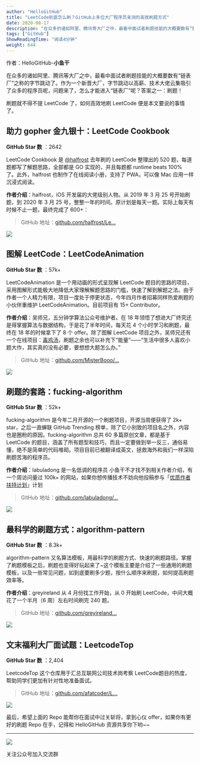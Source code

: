 ```yaml
---
author: "HelloGitHub"
title: "LeetCode到底怎么刷？GitHub上多位大厂程序员亲测的高效刷题方式"
date: 2020-08-17
description: "在众多的诸如阿里、腾讯等大厂之中，最看中面试者刷题技能的大概要数有“链表厂”之称的字节跳动了。作为一个新晋大厂，字节跳动以高薪、技术大佬云集吸引了众多的程序员呢，问题来了，怎么才能进入“链表厂”呢？答案之一：刷题！刷题就不得不提LeetCode了，如何高效地刷LeetC…"
tags: ["GitHub"]
ShowReadingTime: "阅读4分钟"
weight: 644
---
```

作者：HelloGitHub-**小鱼干**

在众多的诸如阿里、腾讯等大厂之中，最看中面试者刷题技能的大概要数有“链表厂”之称的字节跳动了。作为一个新晋大厂，字节跳动以高薪、技术大佬云集吸引了众多的程序员呢，问题来了，怎么才能进入“链表厂”呢？答案之一：刷题！

刷题就不得不提 LeetCode 了，如何高效地刷 LeetCode 便是本文要说的事情了。

助力 gopher 金九银十：LeetCode Cookbook
--------------------------------

**GitHub Star 数** ：2642

LeetCode Cookbook 是 [@halfrost](https://link.juejin.cn?target=https%3A%2F%2Fgithub.com%2Fhalfrost "https://github.com/halfrost") 去年刷的 LeetCode 整理出的 520 题，每道题都写了解题思路，全部都是 GO 实现的，并且每题都 runtime beats 100% 了。此外，halfrost 也制作了在线阅读小册，支持了 PWA，可以像 Mac 应用一样沉浸式阅读。

**作者介绍**：halfrost，iOS 开发届的大佬级别人物。从 2019 年 3 月 25 号开始刷题，到 2020 年 3 月 25 号，整整一年的时间。原计划是每天一题。实际上每天有时候不止一题，最终完成了 600+： ​​​​

> GitHub 地址：[github.com/halfrost/Le…](https://link.juejin.cn?target=https%3A%2F%2Fgithub.com%2Fhalfrost%2FLeetCode-Go "https://github.com/halfrost/LeetCode-Go")

![](https://p3-juejin.byteimg.com/tos-cn-i-k3u1fbpfcp/1a3bcd3b05a9410192f85862cf8b4b6c~tplv-k3u1fbpfcp-zoom-in-crop-mark:1512:0:0:0.awebp)

图解 LeetCode：LeetCodeAnimation
-----------------------------

**GitHub Star 数** ：57k+

LeetCodeAnimation 是一个用动画的形式呈现解 LeetCode 题目的思路的项目，采用图解形式能极大地降低大家理解解题思路的门槛，快速了解到解题之法。由于作者一个人精力有限，项目一度处于停更状态，今年四月作者招募同样热爱刷题的小伙伴重维护 LeetCodeAnimation。目前项目有 15+ Contributor。

**作者介绍**：吴师兄，五分钟学算法公众号维护者。在 18 年领悟了想进大厂终究还是得掌握算法与数据结构，于是花了半年时间，每天花 4 个小时学习和刷题，最终在 18 年的时候拿下了 8 个 offer。除了图解 LeetCode 项目之外，吴师兄还有一个在线项目：[毒鸡汤](https://link.juejin.cn?target=https%3A%2F%2Fwww.cxyxiaowu.com%2Fsoup.html "https://www.cxyxiaowu.com/soup.html")，刷题之余也可以补充下“能量”——“生活中很多人喜欢小题大作，其实真的没有必要，要想想大题怎么办。”

> GitHub 地址：[github.com/MisterBooo/…](https://link.juejin.cn?target=https%3A%2F%2Fgithub.com%2FMisterBooo%2FLeetCodeAnimation "https://github.com/MisterBooo/LeetCodeAnimation")

![](https://p6-juejin.byteimg.com/tos-cn-i-k3u1fbpfcp/c2a05c1c21c847d9ad94a207177dc022~tplv-k3u1fbpfcp-zoom-in-crop-mark:1512:0:0:0.awebp)

刷题的套路：fucking-algorithm
-----------------------

**GitHub Star 数** ：52k+

fucking-algorithm 是今年二月开源的一个刷题项目，开源当周便获得了 2k+ star，之后一直蝉联 GitHub Trending 榜单，除了它小别致的项目名之外，内容也是圈粉的原因。fucking-algorithm 总共 60 多篇原创文章，都是基于 LeetCode 的题目，涵盖了所有题型和技巧，而且一定要做到举一反三，通俗易懂，绝不是简单的代码堆砌。项目目前已被翻译成英文，拯救海外和我们一样深陷刷题苦海的程序员。

**作者介绍**：labuladong 是一名低调的程序员 小鱼干不才找不到相关作者介绍，有一个周访问量过 100k+ 的网站，如果你想传播技术不妨向他投稿参与「[优质作者扶持计划](https://link.juejin.cn?target=https%3A%2F%2Flabuladong.gitbook.io%2Falgo%2Fdi-wu-zhang-ji-shu-wen-zhang-xi-lie%2Fgitbook "https://labuladong.gitbook.io/algo/di-wu-zhang-ji-shu-wen-zhang-xi-lie/gitbook")」计划

> GitHub 地址：[github.com/labuladong/…](https://link.juejin.cn?target=https%3A%2F%2Fgithub.com%2Flabuladong%2Ffucking-algorithm "https://github.com/labuladong/fucking-algorithm")

![](https://p9-juejin.byteimg.com/tos-cn-i-k3u1fbpfcp/814667f15bd34ccea9c3c09e2608f7df~tplv-k3u1fbpfcp-zoom-in-crop-mark:1512:0:0:0.awebp)

最科学的刷题方式：algorithm-pattern
--------------------------

**GitHub Star 数** ：8.3k+

algorithm-pattern 又名算法模板，用最科学的刷题方式、快速的刷题路径。掌握了刷题模板之后，刷题也变得好玩起来了~这个模板主要是介绍了一些通用的刷题模板，以及一些常见问题，如到底要刷多少题，按什么顺序来刷题，如何提高刷题效率等。

**作者介绍**：greyireland 从 4 月份找工作开始，从 0 开始刷 LeetCode，中间大概花了一个半月（6 周）左右时间刷完 240 题。

> GitHub 地址：[github.com/greyireland…](https://link.juejin.cn?target=https%3A%2F%2Fgithub.com%2Fgreyireland%2Falgorithm-pattern "https://github.com/greyireland/algorithm-pattern")

![](https://p3-juejin.byteimg.com/tos-cn-i-k3u1fbpfcp/b988654ccf4a43a5a3a1e3ea065f7c32~tplv-k3u1fbpfcp-zoom-in-crop-mark:1512:0:0:0.awebp)

文末福利大厂面试题：LeetcodeTop
---------------------

**GitHub Star 数** ：2,404

LeetcodeTop 这个仓库用于汇总互联网公司技术岗考察 LeetCode题目的热度，帮助同学们更加有针对性地准备面试。

> GitHub 地址：[github.com/afatcoder/L…](https://link.juejin.cn?target=https%3A%2F%2Fgithub.com%2Fafatcoder%2FLeetcodeTop "https://github.com/afatcoder/LeetcodeTop")

![](https://p9-juejin.byteimg.com/tos-cn-i-k3u1fbpfcp/edb446c7388a4a84a8fe514193a087e5~tplv-k3u1fbpfcp-zoom-in-crop-mark:1512:0:0:0.awebp)

最后，希望上面的 Repo 能帮你在面试中过关斩将，拿到心仪 offer，如果你有更好的刷题 Repo 在手，记得和 HelloGitHub 资源共享你下哟~~

* * *

![](https://p9-juejin.byteimg.com/tos-cn-i-k3u1fbpfcp/1dbb5f0cc7b146e9818d835d7c56b56e~tplv-k3u1fbpfcp-zoom-in-crop-mark:1512:0:0:0.awebp)

关注公众号加入交流群